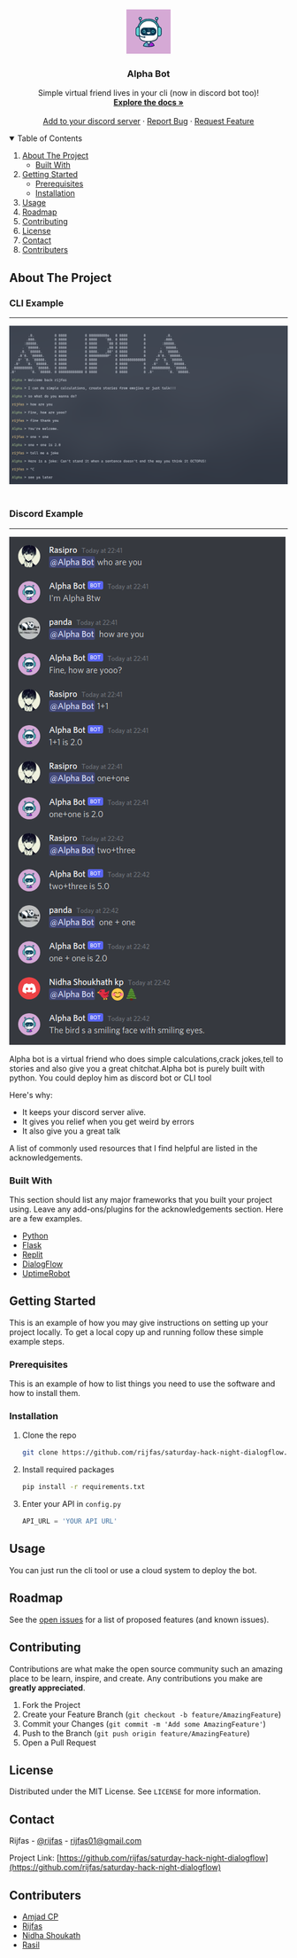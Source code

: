 

<!-- PROJECT LOGO -->
<br />
<p align="center">
  <a href="https://github.com/rijfas/saturday-hack-night-dialogflow">
    <img src="images/logo.png" alt="Logo" width="80" height="80">
  </a>

  <h3 align="center">Alpha Bot</h3>

  <p align="center">
    Simple virtual friend lives in your cli (now in discord bot too)!
    <br />
    <a href="https://github.com/rijfas/saturday-hack-night-dialogflow"><strong>Explore the docs »</strong></a>
    <br />
    <br />
    <a href="https://discord.com/oauth2/authorize?client_id=868410422536052786&scope=bot">Add to your discord server</a>
    ·
    <a href="https://github.com/github.com/rijfas/saturday-hack-night-dialogflow/issues">Report Bug</a>
    ·
    <a href="https://github.com/github.com/rijfas/saturday-hack-night-dialogflow/issues">Request Feature</a>
  </p>
</p>



<!-- TABLE OF CONTENTS -->
<details open="open">
  <summary>Table of Contents</summary>
  <ol>
    <li>
      <a href="#about-the-project">About The Project</a>
      <ul>
        <li><a href="#built-with">Built With</a></li>
      </ul>
    </li>
    <li>
      <a href="#getting-started">Getting Started</a>
      <ul>
        <li><a href="#prerequisites">Prerequisites</a></li>
        <li><a href="#installation">Installation</a></li>
      </ul>
    </li>
    <li><a href="#usage">Usage</a></li>
    <li><a href="#roadmap">Roadmap</a></li>
    <li><a href="#contributing">Contributing</a></li>
    <li><a href="#license">License</a></li>
    <li><a href="#contact">Contact</a></li>
    <li><a href="#contributers">Contributers</a></li>
  </ol>
</details>



<!-- ABOUT THE PROJECT -->
## About The Project
### CLI Example
---
<img src="images/out_1.png" alt="CLI Example">

<br>
<br>

### Discord Example
---
<img src="images/out_2.png" alt="Discord Example">


Alpha bot is a virtual friend who does simple calculations,crack jokes,tell to stories and also give you a great chitchat.Alpha bot is purely built with python.
You could deploy him as discord bot or CLI tool

Here's why:
* It keeps your discord server alive.
* It gives you relief when you get weird by errors
* It also give you a great talk
 

A list of commonly used resources that I find helpful are listed in the acknowledgements.

### Built With

This section should list any major frameworks that you built your project using. Leave any add-ons/plugins for the acknowledgements section. Here are a few examples.
* [Python](https://www.python.org/)
* [Flask](https://flask.palletsprojects.com/)
* [Replit](https://replit.com/)
* [DialogFlow](https://dialogflow.cloud.google.com/#/getStarted)
* [UptimeRobot](https://uptimerobot.com/)


<!-- GETTING STARTED -->
## Getting Started

This is an example of how you may give instructions on setting up your project locally.
To get a local copy up and running follow these simple example steps.

### Prerequisites

This is an example of how to list things you need to use the software and how to install them.

### Installation

1. Clone the repo
   ```sh
   git clone https://github.com/rijfas/saturday-hack-night-dialogflow.git
   ```
3. Install required packages
   ```sh
   pip install -r requirements.txt
   ```
4. Enter your API in `config.py`
   ```py
   API_URL = 'YOUR API URL'
   ```



<!-- USAGE EXAMPLES -->
## Usage

You can just run the cli tool or use a cloud system to deploy the bot.





<!-- ROADMAP -->
## Roadmap

See the [open issues](https://github.com/othneildrew/Best-README-Template/issues) for a list of proposed features (and known issues).



<!-- CONTRIBUTING -->
## Contributing

Contributions are what make the open source community such an amazing place to be learn, inspire, and create. Any contributions you make are **greatly appreciated**.

1. Fork the Project
2. Create your Feature Branch (`git checkout -b feature/AmazingFeature`)
3. Commit your Changes (`git commit -m 'Add some AmazingFeature'`)
4. Push to the Branch (`git push origin feature/AmazingFeature`)
5. Open a Pull Request



<!-- LICENSE -->
## License

Distributed under the MIT License. See `LICENSE` for more information.



<!-- CONTACT -->
## Contact

Rijfas - [@rijfas](https://github.com/rijfas) - rijfas01@gmail.com

Project Link: [https://github.com/rijfas/saturday-hack-night-dialogflow](https://github.com/rijfas/saturday-hack-night-dialogflow)



<!-- CONTRIBUTERS -->
## Contributers
* [Amjad CP](https://github.com/amjadcp)
* [Rijfas](https://github.com/rijfas)
* [Nidha Shoukath](https://github.com/nidhashoukhath)
* [Rasil](https://github.com/rasilkp/rasilkp)




